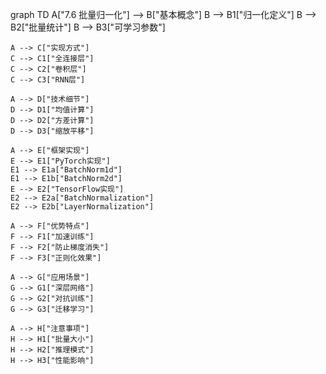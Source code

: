 graph TD
    A["7.6 批量归一化"] --> B["基本概念"]
    B --> B1["归一化定义"]
    B --> B2["批量统计"]
    B --> B3["可学习参数"]
    
    A --> C["实现方式"]
    C --> C1["全连接层"]
    C --> C2["卷积层"]
    C --> C3["RNN层"]
    
    A --> D["技术细节"]
    D --> D1["均值计算"]
    D --> D2["方差计算"]
    D --> D3["缩放平移"]
    
    A --> E["框架实现"]
    E --> E1["PyTorch实现"]
    E1 --> E1a["BatchNorm1d"]
    E1 --> E1b["BatchNorm2d"]
    E --> E2["TensorFlow实现"]
    E2 --> E2a["BatchNormalization"]
    E2 --> E2b["LayerNormalization"]
    
    A --> F["优势特点"]
    F --> F1["加速训练"]
    F --> F2["防止梯度消失"]
    F --> F3["正则化效果"]
    
    A --> G["应用场景"]
    G --> G1["深层网络"]
    G --> G2["对抗训练"]
    G --> G3["迁移学习"]
    
    A --> H["注意事项"]
    H --> H1["批量大小"]
    H --> H2["推理模式"]
    H --> H3["性能影响"] 